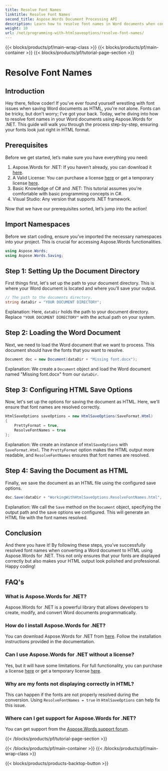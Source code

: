 ```yaml
---
title: Resolve Font Names
linktitle: Resolve Font Names
second_title: Aspose.Words Document Processing API
description: Learn how to resolve font names in Word documents when converting to HTML using Aspose.Words for .NET. Step-by-step guide with detailed explanations.
weight: 10
url: /net/programming-with-htmlsaveoptions/resolve-font-names/
---
```


{{< blocks/products/pf/main-wrap-class >}}
{{< blocks/products/pf/main-container >}}
{{< blocks/products/pf/tutorial-page-section >}}

# Resolve Font Names

## Introduction

Hey there, fellow coder! If you've ever found yourself wrestling with font issues when saving Word documents as HTML, you're not alone. Fonts can be tricky, but don't worry; I've got your back. Today, we’re diving into how to resolve font names in your Word documents using Aspose.Words for .NET. This guide will walk you through the process step-by-step, ensuring your fonts look just right in HTML format.

## Prerequisites

Before we get started, let’s make sure you have everything you need:

1. Aspose.Words for .NET: If you haven’t already, you can download it [here](https://releases.aspose.com/words/net/).
2. A Valid License: You can purchase a license [here](https://purchase.aspose.com/buy) or get a temporary license [here](https://purchase.aspose.com/temporary-license/).
3. Basic Knowledge of C# and .NET: This tutorial assumes you're comfortable with basic programming concepts in C#.
4. Visual Studio: Any version that supports .NET framework.

Now that we have our prerequisites sorted, let’s jump into the action!

## Import Namespaces

Before we start coding, ensure you’ve imported the necessary namespaces into your project. This is crucial for accessing Aspose.Words functionalities.

```csharp
using Aspose.Words;
using Aspose.Words.Saving;
```

## Step 1: Setting Up the Document Directory

First things first, let's set up the path to your document directory. This is where your Word document is located and where you’ll save your output.

```csharp
// The path to the documents directory.
string dataDir = "YOUR DOCUMENT DIRECTORY";
```

Explanation:
Here, `dataDir` holds the path to your document directory. Replace `"YOUR DOCUMENT DIRECTORY"` with the actual path on your system.

## Step 2: Loading the Word Document

Next, we need to load the Word document that we want to process. This document should have the fonts that you want to resolve.

```csharp
Document doc = new Document(dataDir + "Missing font.docx");
```

Explanation:
We create a `Document` object and load the Word document named "Missing font.docx" from our `dataDir`.

## Step 3: Configuring HTML Save Options

Now, let's set up the options for saving the document as HTML. Here, we'll ensure that font names are resolved correctly.

```csharp
HtmlSaveOptions saveOptions = new HtmlSaveOptions(SaveFormat.Html)
{
    PrettyFormat = true,
    ResolveFontNames = true
};
```

Explanation:
We create an instance of `HtmlSaveOptions` with `SaveFormat.Html`. The `PrettyFormat` option makes the HTML output more readable, and `ResolveFontNames` ensures that font names are resolved.

## Step 4: Saving the Document as HTML

Finally, we save the document as an HTML file using the configured save options.

```csharp
doc.Save(dataDir + "WorkingWithHtmlSaveOptions.ResolveFontNames.html", saveOptions);
```

Explanation:
We call the `Save` method on the `Document` object, specifying the output path and the save options we configured. This will generate an HTML file with the font names resolved.

## Conclusion

And there you have it! By following these steps, you’ve successfully resolved font names when converting a Word document to HTML using Aspose.Words for .NET. This not only ensures that your fonts are displayed correctly but also makes your HTML output look polished and professional. Happy coding!

## FAQ's

### What is Aspose.Words for .NET?
Aspose.Words for .NET is a powerful library that allows developers to create, modify, and convert Word documents programmatically.

### How do I install Aspose.Words for .NET?
You can download Aspose.Words for .NET from [here](https://releases.aspose.com/words/net/). Follow the installation instructions provided in the documentation.

### Can I use Aspose.Words for .NET without a license?
Yes, but it will have some limitations. For full functionality, you can purchase a license [here](https://purchase.aspose.com/buy) or get a temporary license [here](https://purchase.aspose.com/temporary-license/).

### Why are my fonts not displaying correctly in HTML?
This can happen if the fonts are not properly resolved during the conversion. Using `ResolveFontNames = true` in `HtmlSaveOptions` can help fix this issue.

### Where can I get support for Aspose.Words for .NET?
You can get support from the [Aspose.Words support forum](https://forum.aspose.com/c/words/8).

{{< /blocks/products/pf/tutorial-page-section >}}

{{< /blocks/products/pf/main-container >}}
{{< /blocks/products/pf/main-wrap-class >}}

{{< blocks/products/products-backtop-button >}}

